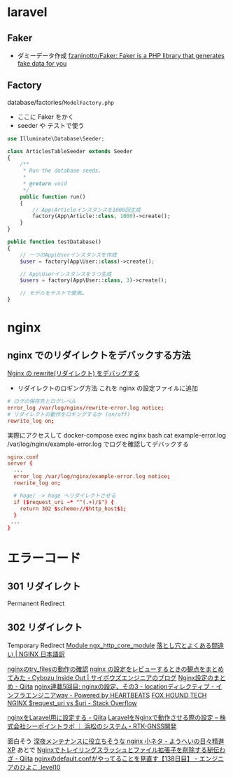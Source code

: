 # laravel
## Faker
- ダミーデータ作成
[fzaninotto/Faker: Faker is a PHP library that generates fake data for you](https://github.com/fzaninotto/Faker)

## Factory
database/factories/`ModelFactory.php`
- ここに Faker をかく
- seeder や テストで使う
```php
use Illuminate\Database\Seeder;

class ArticlesTableSeeder extends Seeder
{
    /**
     * Run the database seeds.
     *
     * @return void
     */
    public function run()
    {
        // App\Articleインスタンスを1000回生成
        factory(App\Article::class, 1000)->create();
    }
}
```
```php
public function testDatabase()
{
    // 一つのApp\Userインスタンスを作成
    $user = factory(App\User::class)->create();

    // App\Userインスタンスを３つ生成
    $users = factory(App\User::class, 3)->create();

    // モデルをテストで使用…
}
```



# nginx
## nginx でのリダイレクトをデバックする方法
[Nginx の rewrite(リダイレクト) をデバッグする](https://server-setting.info/centos/nginx-rewrite-debug.html)

- リダイレクトのロギング方法
これを nginx の設定ファイルに追加
```conf
# ログの保存先とログレベル
error_log /var/log/nginx/rewrite-error.log notice;
# リダイレクトの動作をロギングするか (on/off)
rewrite_log on;
```
実際にアクセスして
docker-compose exec nginx bash
cat example-error.log
/var/log/nginx/example-error.log でログを確認してデバックする

```conf
nginx.conf
server {
  ...
  error_log /var/log/nginx/example-error.log notice;
  rewrite_log on;

  # hoge/ -> hoge へリダイレクトさせる
  if ($request_uri ~* "^(.+)/$") {
    return 302 $scheme://$http_host$1;
  }
 ...
}
```

# エラーコード
## 301 リダイレクト
Permanent Redirect

## 302 リダイレクト
Temporary Redirect
[Module ngx_http_core_module](http://nginx.org/en/docs/http/ngx_http_core_module.html)
[落とし穴とよくある間違い | NGINX 日本語訳](https://mogile.web.fc2.com/nginx_wiki/start/topics/tutorials/config_pitfalls/)

[nginxのtry_filesの動作の確認](https://gist.github.com/kenjiskywalker/4596258)
[nginx の設定をレビューするときの観点をまとめてみた - Cybozu Inside Out | サイボウズエンジニアのブログ](https://blog.cybozu.io/entry/2015/11/20/080000)
[Nginx設定のまとめ - Qiita](https://qiita.com/syou007/items/3e2d410bbe65a364b603)
[nginx連載5回目: nginxの設定、その3 - locationディレクティブ - インフラエンジニアway - Powered by HEARTBEATS](https://heartbeats.jp/hbblog/2012/04/nginx05.html)
[FOX HOUND TECH](https://www.fox-hound.tech/1267/)
[NGINX $request_uri vs $uri - Stack Overflow](https://stackoverflow.com/questions/48708361/nginx-request-uri-vs-uri/48709976)

[nginxをLaravel用に設定する - Qiita](https://qiita.com/tech31/items/8ab2ec43bdf48ad15bac)
[LaravelをNginxで動作させる際の設定 – 株式会社シーポイントラボ ｜ 浜松のシステム・RTK-GNSS開発](https://cpoint-lab.co.jp/article/201903/8906/)

面白そう
[深夜メンテナンスに役立ちそうな nginx 小ネタ - ようへいの日々精進XP](https://inokara.hateblo.jp/entry/2014/02/22/134221)
あとで
[Nginxでトレイリングスラッシュとファイル拡張子を削除する秘伝わざ - Qiita](https://qiita.com/noraworld/items/a55524a5c9a31488e61a#%E6%B3%A8%E6%84%8F%E7%82%B9)
[nginxのdefault.confがやってることを見直す【138日目】 - エンジニアのひよこ_level10](https://www.nyamucoro.com/entry/2018/02/28/201738)


